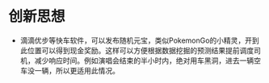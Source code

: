 # 创新思想

- 滴滴优步等快车软件，可以发布随机元宝，类似PokemonGo的小精灵，开到此位置可以得到现金奖励。这样可以方便根据数据挖掘的预测结果提前调度司机，减少响应时间。例如演唱会结束的半小时内，绝对用车黑洞，进去一辆空车没一辆，所以更适用此情况。



